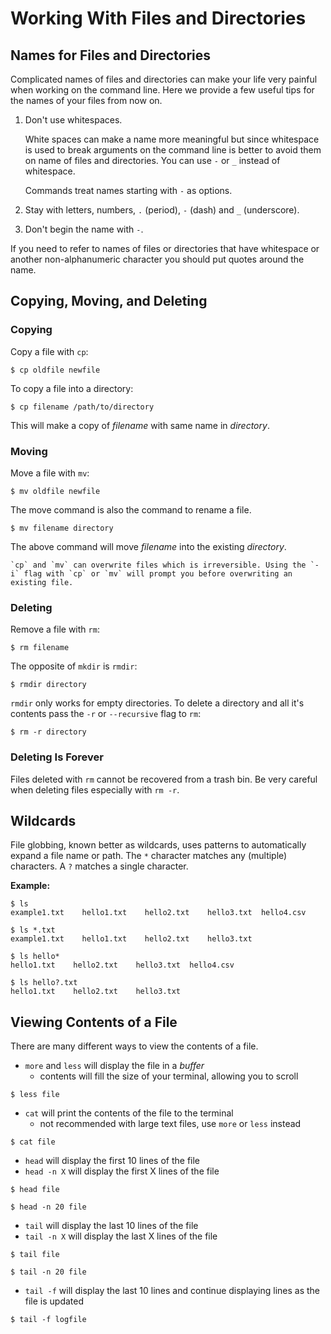 # Working With Files and Directories

## Names for Files and Directories

Complicated names of files and directories can make your life very painful
when working on the command line. Here we provide a few useful
tips for the names of your files from now on.

1. Don't use whitespaces.

    White spaces can make a name more meaningful
    but since whitespace is used to break arguments on the command line
    is better to avoid them on name of files and directories.
    You can use `-` or `_` instead of whitespace.


    Commands treat names starting with `-` as options.

 2. Stay with letters, numbers, `.` (period), `-` (dash) and `_` (underscore).

 3. Don't begin the name with `-`.


 If you need to refer to names of files or directories that have whitespace
 or another non-alphanumeric character you should put quotes around the name.

## Copying, Moving, and Deleting

### Copying
Copy a file with `cp`:
```
$ cp oldfile newfile
```
To copy a file into a directory:
```
$ cp filename /path/to/directory
```
This will make a copy of *filename* with same name in *directory*.

### Moving
Move a file with `mv`:
```
$ mv oldfile newfile
```
The move command is also the command to rename a file.
```
$ mv filename directory
```
The above command will move *filename* into the existing *directory*.

```{note}
`cp` and `mv` can overwrite files which is irreversible. Using the `-i` flag with `cp` or `mv` will prompt you before overwriting an existing file.
```

### Deleting
Remove a file with `rm`:
```
$ rm filename
```
The opposite of `mkdir` is `rmdir`:
```
$ rmdir directory
```
`rmdir` only works for empty directories. To delete a directory and all it's contents pass the `-r` or `--recursive` flag to `rm`:
```
$ rm -r directory
```

### Deleting Is Forever

Files deleted with `rm` cannot be recovered from a trash bin. Be very careful when deleting files especially with `rm -r`.

## Wildcards

File globbing, known better as wildcards, uses patterns to automatically expand a file name or path. The `*` character matches any (multiple) characters. A `?` matches a single character.

**Example:**

```
$ ls
example1.txt    hello1.txt    hello2.txt    hello3.txt  hello4.csv
```

```
$ ls *.txt
example1.txt    hello1.txt    hello2.txt    hello3.txt
```

```
$ ls hello*
hello1.txt    hello2.txt    hello3.txt  hello4.csv
```

```
$ ls hello?.txt
hello1.txt    hello2.txt    hello3.txt
```
## Viewing Contents of a File

There are many different ways to view the contents of a file.

- `more` and `less` will display the file in a *buffer*
    - contents will fill the size of your terminal, allowing you to scroll
```
$ less file
```

- `cat` will print the contents of the file to the terminal
    - not recommended with large text files, use `more` or `less` instead
```
$ cat file
```

- `head` will display the first 10 lines of the file
- `head -n X` will display the first X lines of the file
```
$ head file

$ head -n 20 file
```
- `tail` will display the last 10 lines of the file
- `tail -n X` will display the last X lines of the file
```
$ tail file

$ tail -n 20 file
```

- `tail -f` will display the last 10 lines and continue displaying lines as the file is updated
```
$ tail -f logfile
```
